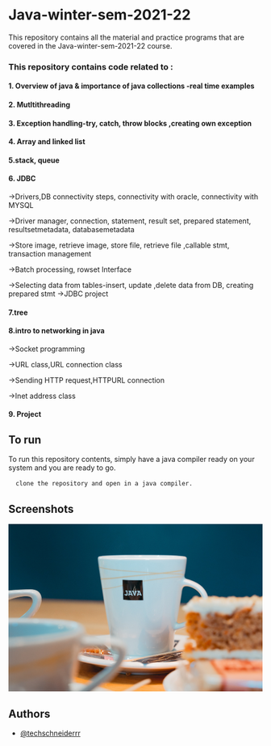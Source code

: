# Java-winter-sem-2021-22


This repository contains all the material and practice programs that are covered in the Java-winter-sem-2021-22 course.

### This repository contains code related to :

#### 1. Overview of java & importance of java collections -real time examples

#### 2. Mutltithreading

#### 3. Exception handling-try, catch, throw blocks ,creating own exception

#### 4. Array and linked list 
#### 5.stack, queue
#### 6. JDBC
->Drivers,DB connectivity steps, connectivity with oracle, connectivity with MYSQL

->Driver manager, connection, statement, result set, prepared statement, resultsetmetadata, databasemetadata

->Store image, retrieve image, store file, retrieve file ,callable stmt, transaction management

->Batch processing, rowset Interface

->Selecting data from tables-insert, update ,delete data from DB, creating prepared stmt
->JDBC project 

#### 7.tree
#### 8.intro to networking in java
->Socket programming

->URL class,URL connection class

->Sending HTTP request,HTTPURL connection

->Inet address class

#### 9. Project



## To run

To run this repository contents, simply have a java compiler ready on your system and you are ready to go.

```bash
  clone the repository and open in a java compiler.
```


## Screenshots

![App Screenshot](https://github.com/techschneiderrr/Java-winter-sem-2021-22/blob/main/assets/java.jpg)







## Authors

- [@techschneiderrr](https://github.com/techschneiderrr)

